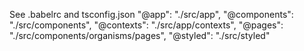 See .babelrc and tsconfig.json
  "@app": "./src/app",
  "@components": "./src/components",
  "@contexts": "./src/app/contexts",
  "@pages": "./src/components/organisms/pages",
  "@styled": "./src/styled"